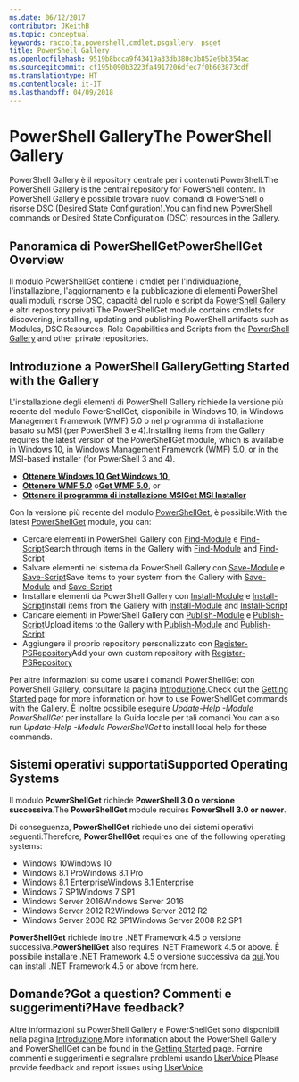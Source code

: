 ```yaml
---
ms.date: 06/12/2017
contributor: JKeithB
ms.topic: conceptual
keywords: raccolta,powershell,cmdlet,psgallery, psget
title: PowerShell Gallery
ms.openlocfilehash: 9519b8bcca9f43419a33db380c3b852e9bb354ac
ms.sourcegitcommit: cf195b090b3223fa4917206dfec7f0b603873cdf
ms.translationtype: HT
ms.contentlocale: it-IT
ms.lasthandoff: 04/09/2018
---
```

# <a name="the-powershell-gallery"></a><span data-ttu-id="340f9-103">PowerShell Gallery</span><span class="sxs-lookup"><span data-stu-id="340f9-103">The PowerShell Gallery</span></span>

<span data-ttu-id="340f9-104">PowerShell Gallery è il repository centrale per i contenuti PowerShell.</span><span class="sxs-lookup"><span data-stu-id="340f9-104">The PowerShell Gallery is the central repository for PowerShell content.</span></span> <span data-ttu-id="340f9-105">In PowerShell Gallery è possibile trovare nuovi comandi di PowerShell o risorse DSC (Desired State Configuration).</span><span class="sxs-lookup"><span data-stu-id="340f9-105">You can find new PowerShell commands or Desired State Configuration (DSC) resources in the Gallery.</span></span>

## <a name="powershellget-overview"></a><span data-ttu-id="340f9-106">Panoramica di PowerShellGet</span><span class="sxs-lookup"><span data-stu-id="340f9-106">PowerShellGet Overview</span></span>

<span data-ttu-id="340f9-107">Il modulo PowerShellGet contiene i cmdlet per l'individuazione, l'installazione, l'aggiornamento e la pubblicazione di elementi PowerShell quali moduli, risorse DSC, capacità del ruolo e script da [PowerShell Gallery](https://www.PowerShellGallery.com) e altri repository privati.</span><span class="sxs-lookup"><span data-stu-id="340f9-107">The PowerShellGet module contains cmdlets for discovering, installing, updating and publishing PowerShell artifacts such as Modules, DSC Resources, Role Capabilities and Scripts from the [PowerShell Gallery](https://www.PowerShellGallery.com) and other private repositories.</span></span>

## <a name="getting-started-with-the-gallery"></a><span data-ttu-id="340f9-108">Introduzione a PowerShell Gallery</span><span class="sxs-lookup"><span data-stu-id="340f9-108">Getting Started with the Gallery</span></span>

<span data-ttu-id="340f9-109">L'installazione degli elementi di PowerShell Gallery richiede la versione più recente del modulo PowerShellGet, disponibile in Windows 10, in Windows Management Framework (WMF) 5.0 o nel programma di installazione basato su MSI (per PowerShell 3 e 4).</span><span class="sxs-lookup"><span data-stu-id="340f9-109">Installing items from the Gallery requires the latest version of the PowerShellGet module, which is available in Windows 10, in Windows Management Framework (WMF) 5.0, or in the MSI-based installer (for PowerShell 3 and 4).</span></span>

- <span data-ttu-id="340f9-110">[**Ottenere Windows 10**](http://go.microsoft.com/fwlink/?LinkID=624830&clcid=0x409),</span><span class="sxs-lookup"><span data-stu-id="340f9-110">[**Get Windows 10**](http://go.microsoft.com/fwlink/?LinkID=624830&clcid=0x409),</span></span>
- <span data-ttu-id="340f9-111">[**Ottenere WMF 5.0**](http://go.microsoft.com/fwlink/?LinkId=398175) o</span><span class="sxs-lookup"><span data-stu-id="340f9-111">[**Get WMF 5.0**](http://go.microsoft.com/fwlink/?LinkId=398175), or</span></span>
- [<span data-ttu-id="340f9-112">**Ottenere il programma di installazione MSI**</span><span class="sxs-lookup"><span data-stu-id="340f9-112">**Get MSI Installer**</span></span>](http://go.microsoft.com/fwlink/?LinkID=746217&clcid=0x409)

<span data-ttu-id="340f9-113">Con la versione più recente del modulo [PowerShellGet](http://go.microsoft.com/fwlink/?LinkID=760387&clcid=0x409), è possibile:</span><span class="sxs-lookup"><span data-stu-id="340f9-113">With the latest [PowerShellGet](http://go.microsoft.com/fwlink/?LinkID=760387&clcid=0x409) module, you can:</span></span>

-   <span data-ttu-id="340f9-114">Cercare elementi in PowerShell Gallery con [Find-Module](https://go.microsoft.com/fwlink/?LinkId=821658) e [Find-Script](https://go.microsoft.com/fwlink/?LinkId=822322)</span><span class="sxs-lookup"><span data-stu-id="340f9-114">Search through items in the Gallery with [Find-Module](https://go.microsoft.com/fwlink/?LinkId=821658) and [Find-Script](https://go.microsoft.com/fwlink/?LinkId=822322)</span></span>
-   <span data-ttu-id="340f9-115">Salvare elementi nel sistema da PowerShell Gallery con [Save-Module](https://go.microsoft.com/fwlink/?LinkId=821669) e [Save-Script](https://go.microsoft.com/fwlink/?LinkId=822334)</span><span class="sxs-lookup"><span data-stu-id="340f9-115">Save items to your system from the Gallery with [Save-Module](https://go.microsoft.com/fwlink/?LinkId=821669) and [Save-Script](https://go.microsoft.com/fwlink/?LinkId=822334)</span></span>
-   <span data-ttu-id="340f9-116">Installare elementi da PowerShell Gallery con [Install-Module](https://go.microsoft.com/fwlink/?LinkId=821663) e [Install-Script](https://go.microsoft.com/fwlink/?LinkId=822327)</span><span class="sxs-lookup"><span data-stu-id="340f9-116">Install items from the Gallery with [Install-Module](https://go.microsoft.com/fwlink/?LinkId=821663) and [Install-Script](https://go.microsoft.com/fwlink/?LinkId=822327)</span></span>
-   <span data-ttu-id="340f9-117">Caricare elementi in PowerShell Gallery con [Publish-Module](https://go.microsoft.com/fwlink/?LinkId=821666) e [Publish-Script](https://go.microsoft.com/fwlink/?LinkId=822331)</span><span class="sxs-lookup"><span data-stu-id="340f9-117">Upload items to the Gallery with [Publish-Module](https://go.microsoft.com/fwlink/?LinkId=821666) and [Publish-Script](https://go.microsoft.com/fwlink/?LinkId=822331)</span></span>
-   <span data-ttu-id="340f9-118">Aggiungere il proprio repository personalizzato con [Register-PSRepository](https://go.microsoft.com/fwlink/?LinkId=821668)</span><span class="sxs-lookup"><span data-stu-id="340f9-118">Add your own custom repository with [Register-PSRepository](https://go.microsoft.com/fwlink/?LinkId=821668)</span></span>

<span data-ttu-id="340f9-119">Per altre informazioni su come usare i comandi PowerShellGet con PowerShell Gallery, consultare la pagina [Introduzione](psgallery/psgallery_gettingstarted.md).</span><span class="sxs-lookup"><span data-stu-id="340f9-119">Check out the [Getting Started](psgallery/psgallery_gettingstarted.md) page for more information on how to use PowerShellGet commands with the Gallery.</span></span> <span data-ttu-id="340f9-120">È inoltre possibile eseguire *Update-Help -Module PowerShellGet* per installare la Guida locale per tali comandi.</span><span class="sxs-lookup"><span data-stu-id="340f9-120">You can also run *Update-Help -Module PowerShellGet* to install local help for these commands.</span></span>

## <a name="supported-operating-systems"></a><span data-ttu-id="340f9-121">Sistemi operativi supportati</span><span class="sxs-lookup"><span data-stu-id="340f9-121">Supported Operating Systems</span></span>

<span data-ttu-id="340f9-122">Il modulo **PowerShellGet** richiede **PowerShell 3.0 o versione successiva**.</span><span class="sxs-lookup"><span data-stu-id="340f9-122">The **PowerShellGet** module requires **PowerShell 3.0 or newer**.</span></span>

<span data-ttu-id="340f9-123">Di conseguenza, **PowerShellGet** richiede uno dei sistemi operativi seguenti:</span><span class="sxs-lookup"><span data-stu-id="340f9-123">Therefore, **PowerShellGet** requires one of the following operating systems:</span></span>

- <span data-ttu-id="340f9-124">Windows 10</span><span class="sxs-lookup"><span data-stu-id="340f9-124">Windows 10</span></span>
- <span data-ttu-id="340f9-125">Windows 8.1 Pro</span><span class="sxs-lookup"><span data-stu-id="340f9-125">Windows 8.1 Pro</span></span>
- <span data-ttu-id="340f9-126">Windows 8.1 Enterprise</span><span class="sxs-lookup"><span data-stu-id="340f9-126">Windows 8.1 Enterprise</span></span>
- <span data-ttu-id="340f9-127">Windows 7 SP1</span><span class="sxs-lookup"><span data-stu-id="340f9-127">Windows 7 SP1</span></span>
- <span data-ttu-id="340f9-128">Windows Server 2016</span><span class="sxs-lookup"><span data-stu-id="340f9-128">Windows Server 2016</span></span>
- <span data-ttu-id="340f9-129">Windows Server 2012 R2</span><span class="sxs-lookup"><span data-stu-id="340f9-129">Windows Server 2012 R2</span></span>
- <span data-ttu-id="340f9-130">Windows Server 2008 R2 SP1</span><span class="sxs-lookup"><span data-stu-id="340f9-130">Windows Server 2008 R2 SP1</span></span>

<span data-ttu-id="340f9-131">**PowerShellGet** richiede inoltre .NET Framework 4.5 o versione successiva.</span><span class="sxs-lookup"><span data-stu-id="340f9-131">**PowerShellGet** also  requires .NET Framework 4.5 or above.</span></span> <span data-ttu-id="340f9-132">È possibile installare .NET Framework 4.5 o versione successiva da [qui](https://msdn.microsoft.com/library/5a4x27ek.aspx).</span><span class="sxs-lookup"><span data-stu-id="340f9-132">You can install .NET Framework 4.5 or above from [here](https://msdn.microsoft.com/library/5a4x27ek.aspx).</span></span>


## <a name="got-a-question-have-feedback"></a><span data-ttu-id="340f9-133">Domande?</span><span class="sxs-lookup"><span data-stu-id="340f9-133">Got a question?</span></span> <span data-ttu-id="340f9-134">Commenti e suggerimenti?</span><span class="sxs-lookup"><span data-stu-id="340f9-134">Have feedback?</span></span>

<span data-ttu-id="340f9-135">Altre informazioni su PowerShell Gallery e PowerShellGet sono disponibili nella pagina [Introduzione](psgallery/psgallery_gettingstarted.md).</span><span class="sxs-lookup"><span data-stu-id="340f9-135">More information about the PowerShell Gallery and PowerShellGet can be found in the [Getting Started](psgallery/psgallery_gettingstarted.md) page.</span></span> <span data-ttu-id="340f9-136">Fornire commenti e suggerimenti e segnalare problemi usando [UserVoice](http://windowsserver.uservoice.com/forums/301869-powershell).</span><span class="sxs-lookup"><span data-stu-id="340f9-136">Please provide feedback and report issues using [UserVoice](http://windowsserver.uservoice.com/forums/301869-powershell).</span></span>
